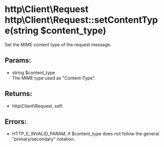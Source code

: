 # http\Client\Request http\Client\Request::setContentType(string $content_type)

Set the MIME content type of the request message.

## Params:

* string $content_type  
  The MIME type used as "Content-Type".

## Returns:

* http\Client\Request, self.


## Errors:

* HTTP_E_INVALID_PARAM, if $content_type does not follow the general "primary/secondary" notation.
